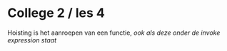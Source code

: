 # College 2 / les 4
Hoisting is het aanroepen van een functie, *ook als deze onder de invoke expression staat*
